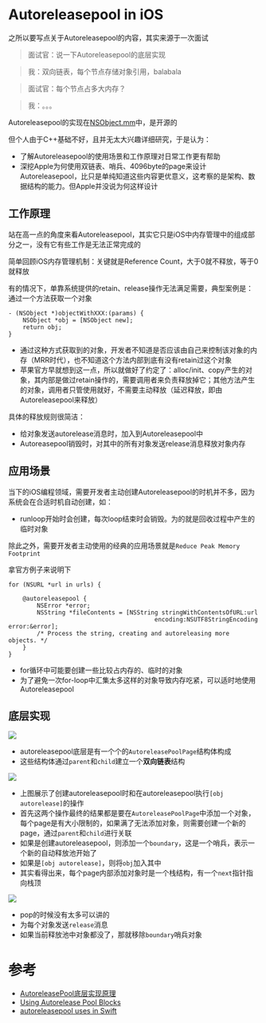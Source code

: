 # Autoreleasepool in iOS

之所以要写点关于Autoreleasepool的内容，其实来源于一次面试

> 面试官：说一下Autoreleasepool的底层实现

> 我：双向链表，每个节点存储对象引用，balabala

> 面试官：每个节点占多大内存？

> 我：。。。

Autoreleasepool的实现在[NSObject.mm](https://opensource.apple.com/source/objc4/objc4-532/runtime/NSObject.mm.auto.html)中，是开源的

但个人由于C++基础不好，且并无太大兴趣详细研究，于是认为：

- 了解Autoreleasepool的使用场景和工作原理对日常工作更有帮助
- 深挖Apple为何使用双链表、哨兵、4096byte的page来设计Autoreleasepool，比只是单纯知道这些内容更优意义，这考察的是架构、数据结构的能力。但Apple并没说为何这样设计

## 工作原理

站在高一点的角度来看Autoreleasepool，其实它只是iOS中内存管理中的组成部分之一，没有它有些工作是无法正常完成的

简单回顾iOS内存管理机制：关键就是Reference Count，大于0就不释放，等于0就释放

有的情况下，单靠系统提供的retain、release操作无法满足需要，典型案例是：通过一个方法获取一个对象

```
- (NSObject *)objectWithXXX:(params) {
	NSObject *obj = [NSObject new];
	return obj;
}
```

- 通过这种方式获取到的对象，开发者不知道是否应该由自己来控制该对象的内存（MRR时代），也不知道这个方法内部到底有没有retain过这个对象
- 苹果官方早就想到这一点，所以就做好了约定了：alloc/init、copy产生的对象，其内部是做过retain操作的，需要调用者来负责释放掉它；其他方法产生的对象，调用者只管使用就好，不需要主动释放（延迟释放，即由Autoreleasepool来释放）

具体的释放规则很简洁：
- 给对象发送autorelease消息时，加入到Autoreleasepool中
- Autoreasepool销毁时，对其中的所有对象发送release消息释放对象内存

## 应用场景
当下的iOS编程领域，需要开发者主动创建Autoreleasepool的时机并不多，因为系统会在合适时机自动创建，如：

- runloop开始时会创建，每次loop结束时会销毁。为的就是回收过程中产生的临时对象

除此之外，需要开发者主动使用的经典的应用场景就是`Reduce Peak Memory Footprint`

拿官方例子来说明下

```
for (NSURL *url in urls) {
 
    @autoreleasepool {
        NSError *error;
        NSString *fileContents = [NSString stringWithContentsOfURL:url
                                         encoding:NSUTF8StringEncoding error:&error];
        /* Process the string, creating and autoreleasing more objects. */
    }
}
```

- for循环中可能要创建一些比较占内存的、临时的对象
- 为了避免一次for-loop中汇集太多这样的对象导致内存吃紧，可以适时地使用Autoreleasepool

## 底层实现

![](https://github.com/songgeb/I-Love-iOS/blob/master/Images/autoreleasepool_linkedlist.jpg?raw=true)

- autoreleasepool底层是有一个个的`AutoreleasePoolPage`结构体构成
- 这些结构体通过`parent`和`child`建立一个**双向链表**结构

![](https://github.com/songgeb/I-Love-iOS/blob/master/Images/autoreleasepool_push.jpg?raw=true)

- 上图展示了创建autoreleasepool时和在autoreleasepool执行`[obj autorelease]`的操作
- 首先这两个操作最终的结果都是要在`AutoreleasePoolPage`中添加一个对象，每个page是有大小限制的，如果满了无法添加对象，则需要创建一个新的page，通过`parent`和`child`进行关联
- 如果是创建autoreleasepool，则添加一个`boundary`，这是一个哨兵，表示一个新的自动释放池开始了
- 如果是`[obj autorelease]`，则将`obj`加入其中
- 其实看得出来，每个page内部添加对象时是一个栈结构，有一个`next`指针指向栈顶

![](https://github.com/songgeb/I-Love-iOS/blob/master/Images/autoreleasepool_pop.jpg?raw=true)

- pop的时候没有太多可以讲的
- 为每个对象发送`release`消息
- 如果当前释放池中对象都没了，那就移除`boundary`哨兵对象


# 参考

- [AutoreleasePool底层实现原理](https://juejin.im/post/5b052282f265da0b7156a2aa)
- [Using Autorelease Pool Blocks](https://developer.apple.com/library/archive/documentation/Cocoa/Conceptual/MemoryMgmt/Articles/mmAutoreleasePools.html#//apple_ref/doc/uid/20000047-CJBFBEDI)
- [autoreleasepool uses in Swift](https://swiftrocks.com/autoreleasepool-in-swift)